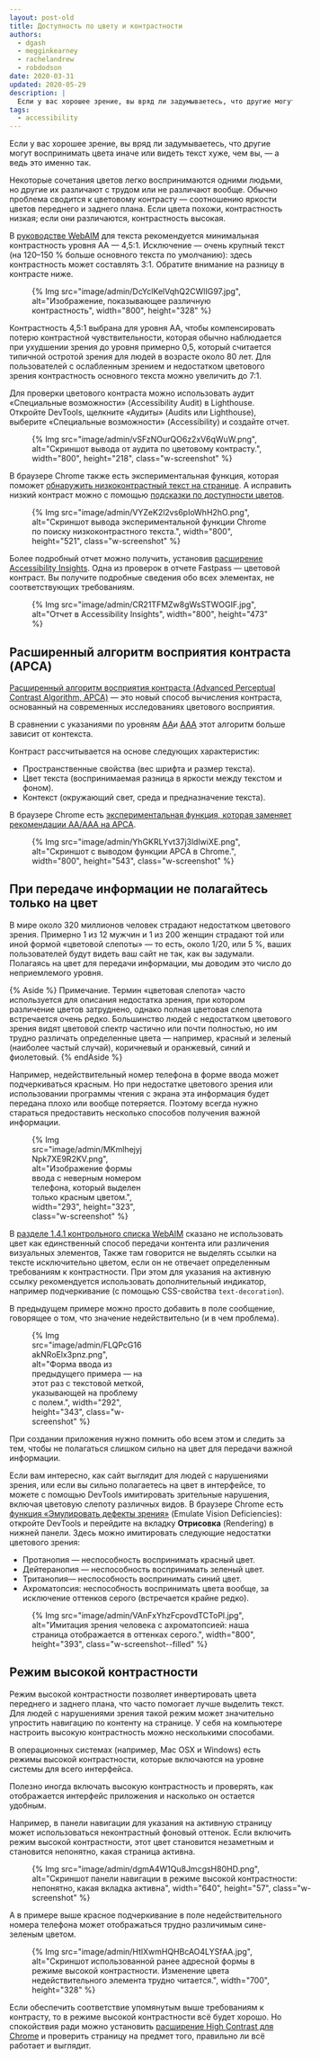 ```yaml
---
layout: post-old
title: Доступность по цвету и контрастности
authors:
  - dgash
  - megginkearney
  - rachelandrew
  - robdodson
date: 2020-03-31
updated: 2020-05-29
description: |
  Если у вас хорошее зрение, вы вряд ли задумываетесь, что другие могут воспринимать цвета иначе или видеть текст хуже, чем вы, — а ведь это именно так.
tags:
  - accessibility
---
```


Если у вас хорошее зрение, вы вряд ли задумываетесь, что другие могут
воспринимать цвета иначе или видеть текст хуже, чем вы, — а ведь это именно так.

Некоторые сочетания цветов
легко воспринимаются одними людьми, но другие их различают с трудом или не различают вообще.
Обычно проблема сводится к цветовому контрасту —
соотношению яркости цветов переднего и заднего плана.
Если цвета похожи, контрастность низкая;
если они различаются, контрастность высокая.

В [руководстве WebAIM](https://webaim.org/standards/wcag/) для текста рекомендуется минимальная контрастность уровня AA — 4,5:1.
Исключение — очень крупный текст (на 120–150 % больше основного текста по умолчанию):
здесь контрастность может составлять 3:1. Обратите внимание на разницу в контрасте ниже.

<figure class="w-figure">
  {% Img src="image/admin/DcYclKelVqhQ2CWlIG97.jpg", alt="Изображение, показывающее различную контрастность", width="800", height="328" %}
</figure>

Контрастность 4,5:1 выбрана для уровня AA, чтобы
компенсировать потерю контрастной чувствительности,
которая обычно наблюдается при ухудшении зрения до уровня примерно 0,5,
который считается типичной остротой зрения для людей в возрасте около 80 лет.
Для пользователей с ослабленным зрением и недостатком цветового
зрения контрастность основного текста можно увеличить до 7:1.

Для проверки цветового контраста можно использовать аудит «Специальные возможности» (Accessibility Audit) в Lighthouse.
Откройте DevTools, щелкните «Аудиты» (Audits или Lighthouse), выберите «Специальные возможности» (Accessibility)
и создайте отчет.

<figure class="w-figure">
  {% Img src="image/admin/vSFzNOurQO6z2xV6qWuW.png", alt="Скриншот вывода от аудита по цветовому контрасту.", width="800", height="218", class="w-screenshot" %}
</figure>

В браузере Chrome также есть экспериментальная функция, которая поможет [обнаружить низкоконтрастный
текст на странице](https://developers.google.com/web/updates/2020/10/devtools#css-overview). А исправить низкий контраст можно с помощью [подсказки по доступности цветов](https://developers.google.com/web/updates/2020/08/devtools#accessible-color).

<figure class="w-figure">
  {% Img src="image/admin/VYZeK2l2vs6pIoWhH2hO.png", alt="Скриншот вывода экспериментальной функции Chrome по поиску низкоконтрастного текста.", width="800", height="521", class="w-screenshot" %}
</figure>

Более подробный отчет можно получить, установив [расширение Accessibility Insights](https://accessibilityinsights.io/).
Одна из проверок в отчете Fastpass — цветовой контраст.
Вы получите подробные сведения обо всех элементах, не соответствующих требованиям.

<figure class="w-figure w-screenshot">
  {% Img src="image/admin/CR21TFMZw8gWsSTWOGIF.jpg", alt="Отчет в Accessibility Insights", width="800", height="473" %}
</figure>

## Расширенный алгоритм восприятия контраста (APCA)

[Расширенный алгоритм восприятия контраста (Advanced Perceptual Contrast Algorithm, APCA)](https://w3c.github.io/silver/guidelines/methods/Method-font-characteristic-contrast.html) — это новый способ вычисления контраста, основанный на современных исследованиях цветового восприятия.

В сравнении с указаниями по уровням [AA](https://www.w3.org/WAI/WCAG21/quickref/#contrast-minimum)и [AAA](https://www.w3.org/WAI/WCAG21/quickref/#contrast-enhanced) этот алгоритм больше зависит от контекста.

Контраст рассчитывается на основе следующих характеристик:

- Пространственные свойства (вес шрифта и размер текста).
- Цвет текста (воспринимаемая разница в яркости между текстом и фоном).
- Контекст (окружающий свет, среда и предназначение текста).

В браузере Chrome есть [экспериментальная функция, которая заменяет рекомендации AA/AAA на APCA](https://developers.google.com/web/updates/2021/01/devtools#apca).

<figure class="w-figure">
  {% Img src="image/admin/YhGKRLYvt37j3ldlwiXE.png", alt="Скриншот с выводом функции APCA в Chrome.", width="800", height="543", class="w-screenshot" %}
</figure>

## При передаче информации не полагайтесь только на цвет

В мире около 320 миллионов человек страдают недостатком цветового зрения.
Примерно 1 из 12 мужчин и 1 из 200 женщин страдают той или иной формой «цветовой слепоты» —
то есть, около 1/20, или 5 %, ваших пользователей будут видеть ваш сайт не так, как вы задумали.
Полагаясь на цвет для передачи информации, мы доводим это число до неприемлемого уровня.

{% Aside %}
Примечание. Термин «цветовая слепота» часто используется для описания недостатка зрения, при котором различение цветов затруднено,
однако полная цветовая слепота встречается очень редко.
Большинство людей с недостатком цветового зрения видят цветовой спектр частично или почти полностью,
но им трудно различать определенные цвета — например, красный и зеленый (наиболее частый случай),
коричневый и оранжевый, синий и фиолетовый.
{% endAside %}

Например, недействительный номер телефона в форме ввода
может подчеркиваться красным.
Но при недостатке цветового зрения или использовании программы чтения с экрана эта информация будет передана плохо или вообще потеряется.
Поэтому всегда нужно стараться предоставить несколько способов получения важной информации.

<figure class="w-figure" style="width: 200px">
  {% Img src="image/admin/MKmlhejyjNpk7XE9R2KV.png", alt="Изображение формы ввода с неверным номером телефона, который выделен только красным цветом.", width="293", height="323", class="w-screenshot" %}
</figure>

В [разделе 1.4.1 контрольного списка WebAIM](https://webaim.org/standards/wcag/checklist#sc1.4.1) сказано
не использовать цвет как единственный способ передачи контента или различения визуальных элементов,
Также там говорится не выделять ссылки на тексте исключительно цветом, если он
не отвечает определенным требованиям к контрастности.
При этом для указания на активную ссылку рекомендуется использовать дополнительный индикатор,
например подчеркивание (с помощью CSS-свойства `text-decoration`).

В предыдущем примере можно просто добавить в поле сообщение, говорящее о том, что
значение недействительно (и в чем проблема).

<figure class="w-figure" style="width: 200px">
  {% Img src="image/admin/FLQPcG16akNRoElx3pnz.png", alt="Форма ввода из предыдущего примера — на этот раз с текстовой меткой, указывающей на проблему с полем.", width="292", height="343", class="w-screenshot" %}
</figure>

При создании приложения нужно помнить обо всем этом и следить за тем,
чтобы не полагаться слишком сильно на цвет для передачи важной информации.

Если вам интересно, как сайт выглядит для людей с нарушениями зрения,
или если вы сильно полагаетесь на цвет в интерфейсе,
то можете с помощью DevTools имитировать зрительные нарушения,
включая цветовую слепоту различных видов.
В браузере Chrome есть [функция «Эмулировать дефекты зрения»](https://developers.google.com/web/updates/2020/03/devtools#vision-deficiencies) (Emulate Vision Deficiencies):
откройте DevTools и перейдите на вкладку **Отрисовка** (Rendering) в нижней панели.
Здесь можно имитировать следующие недостатки цветового зрения:

- Протанопия — неспособность воспринимать красный цвет.
- Дейтеранопия — неспособность воспринимать зеленый цвет.
- Тританопия— неспособность воспринимать синий цвет.
- Ахроматопсия: неспособность воспринимать цвета вообще, за исключение оттенков серого (встречается крайне редко).

<figure class="w-figure">
  {% Img src="image/admin/VAnFxYhzFcpovdTCToPl.jpg", alt="Имитация зрения человека с ахроматопсией: наша страница отображается в оттенках серого.", width="800", height="393", class="w-screenshot--filled" %}
</figure>

## Режим высокой контрастности

Режим высокой контрастности позволяет инвертировать цвета переднего и заднего плана,
что часто помогает лучше выделить текст.
Для людей с нарушениями зрения такой режим
может значительно упростить навигацию по контенту на странице.
У себя на компьютере настроить высокую контрастность можно несколькими способами.

В операционных системах (например, Mac OSX и Windows) есть режимы высокой контрастности,
которые включаются на уровне системы для всего интерфейса.

Полезно иногда включать высокую контрастность и проверять,
как отображается интерфейс приложения и насколько он остается удобным.

Например, в панели навигации для указания на активную страницу может
использоваться неконтрастный фоновый оттенок.
Если включить режим высокой контрастности, этот цвет становится незаметным
и становится непонятно, какая страница активна.

<figure class="w-figure" style="width: 500px">
  {% Img src="image/admin/dgmA4W1Qu8JmcgsH80HD.png", alt="Скриншот панели навигации в режиме высокой контрастности: непонятно, какая вкладка активна", width="640", height="57", class="w-screenshot" %}
</figure>

А в примере выше красное подчеркивание в поле недействительного
номера телефона может отображаться трудно различимым
сине-зеленым цветом.

<figure class="w-figure">
  {% Img src="image/admin/HtlXwmHQHBcAO4LYSfAA.jpg", alt="Скриншот использованной ранее адресной формы в режиме высокой контрастности. Изменение цвета недействительного элемента трудно читается.", width="700", height="328" %}
</figure>

Если обеспечить соответствие упомянутым выше требованиям
к контрасту, то в режиме высокой контрастности всё будет хорошо.
Но спокойствия ради можно установить
[расширение High Contrast для Chrome](https://chrome.google.com/webstore/detail/high-contrast/djcfdncoelnlbldjfhinnjlhdjlikmph)
и проверить страницу на предмет того, правильно ли всё работает и выглядит.